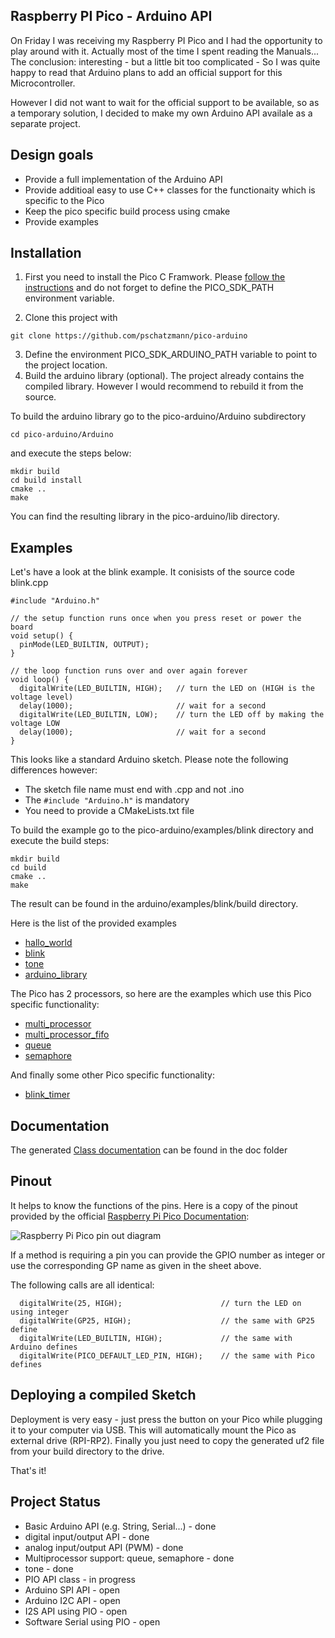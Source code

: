 ## Raspberry PI Pico - Arduino API

On Friday I was receiving my Raspberry PI Pico and I had the opportunity to play around with it. Actually most of the time I spent reading the Manuals...
The conclusion: interesting - but a little bit too complicated - So I was quite happy to read that Arduino plans to add an official support for this Microcontroller. 

However I did not want to wait for the official support to be available, so as a temporary solution, I decided to make my own Arduino API availale as a separate project. 

## Design goals

- Provide a full implementation of the Arduino API
- Provide additioal easy to use C++ classes for the functionaity which is specific to the Pico
- Keep the pico specific build process using cmake
- Provide examples 

## Installation

1. First you need to install the Pico C Framwork. Please [follow the instructions](https://datasheets.raspberrypi.org/pico/getting-started-with-pico.pdf) and do not forget to define the PICO_SDK_PATH environment variable.

2. Clone this project with 

```
git clone https://github.com/pschatzmann/pico-arduino
```
3. Define the environment PICO_SDK_ARDUINO_PATH variable to point to the project location.
4. Build the arduino library (optional). 
The project already contains the compiled library. However I would recommend to rebuild it from the source.

To build the arduino library go to the pico-arduino/Arduino subdirectory 
```
cd pico-arduino/Arduino
```
and execute the steps below:
```
mkdir build
cd build install
cmake ..
make
```



You can find the resulting library in the pico-arduino/lib directory.


## Examples

Let's have a look at the blink example. It conisists of the source code blink.cpp
```
#include "Arduino.h"

// the setup function runs once when you press reset or power the board
void setup() {
  pinMode(LED_BUILTIN, OUTPUT);
}

// the loop function runs over and over again forever
void loop() {
  digitalWrite(LED_BUILTIN, HIGH);   // turn the LED on (HIGH is the voltage level)
  delay(1000);                       // wait for a second
  digitalWrite(LED_BUILTIN, LOW);    // turn the LED off by making the voltage LOW
  delay(1000);                       // wait for a second
}
```
This looks like a standard Arduino sketch. Please note the following differences however:
- The sketch file name must end with .cpp and not .ino
- The ```#include "Arduino.h"``` is mandatory
- You need to provide a CMakeLists.txt file

To build the example go to the pico-arduino/examples/blink directory and execute the build steps:
```
mkdir build
cd build
cmake ..
make
```
The result can be found in the arduino/examples/blink/build directory.

Here is the list of the provided examples

- [hallo_world](examples/hallo_world)
- [blink](examples/blink)
- [tone](examples/tone_melody)
- [arduino_library](examples/example_with_arduino_library)

The Pico has 2 processors, so here are the examples which use this Pico specific functionality:

- [multi_processor](examples/multi_processor) 
- [multi_processor_fifo](examples/multi_processor_fifo) 
- [queue](examples/queue)
- [semaphore](examples/semaphore) 

And finally some other Pico specific functionality:

- [blink_timer](examples/blink_timer)

## Documentation

The generated [Class documentation](https://pschatzmann.github.io/pico-arduino/doc/html/) can be found in the doc folder

## Pinout

It helps to know the functions of the pins. Here is a copy of the pinout provided by the official [Raspberry Pi Pico Documentation](https://www.raspberrypi.org/documentation/pico/getting-started/):

<img src="https://www.raspberrypi.org/documentation/pico/getting-started/static/15243f1ffd3b8ee646a1708bf4c0e866/Pico-R3-Pinout.svg" alt="Raspberry Pi Pico pin out diagram">

If a method is requiring a pin you can provide the GPIO number as integer or use the corresponding GP name as given in the sheet above.

The following calls are all identical:

```
  digitalWrite(25, HIGH);                      // turn the LED on using integer
  digitalWrite(GP25, HIGH);                    // the same with GP25 define
  digitalWrite(LED_BUILTIN, HIGH);             // the same with Arduino defines 
  digitalWrite(PICO_DEFAULT_LED_PIN, HIGH);    // the same with Pico defines 
```

## Deploying a compiled Sketch

Deployment is very easy - just press the button on your Pico while plugging it to your computer via USB. This will automatically mount the Pico as external drive (RPI-RP2).
Finally you just need to copy the generated uf2 file from your build directory to the drive.

That's it!

## Project Status

- Basic Arduino API (e.g. String, Serial...) - done
- digital input/output API - done
- analog input/output API (PWM) - done
- Multiprocessor support: queue, semaphore - done
- tone - done
- PIO API class - in progress
- Arduino SPI API - open
- Arduino I2C API - open
- I2S API using PIO - open
- Software Serial using PIO - open



